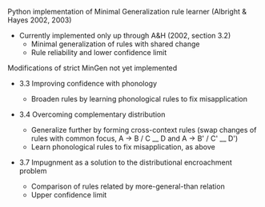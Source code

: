 Python implementation of Minimal Generalization rule learner (Albright & Hayes 2002, 2003)

* Currently implemented only up through A&H (2002, section 3.2)  
    - Minimal generalization of rules with shared change  
    - Rule reliability and lower confidence limit

Modifications of strict MinGen not yet implemented

* 3.3 Improving confidence with phonology  
    - Broaden rules by learning phonological rules to fix misapplication

* 3.4 Overcoming complementary distribution  
    - Generalize further by forming cross-context rules (swap changes of rules with common focus, A -> B / C __ D and A -> B' / C' __ D')  
    - Learn phonological rules to fix misapplication, as above

* 3.7 Impugnment as a solution to the distributional encroachment problem  
    - Comparison of rules related by more-general-than relation  
    - Upper confidence limit
